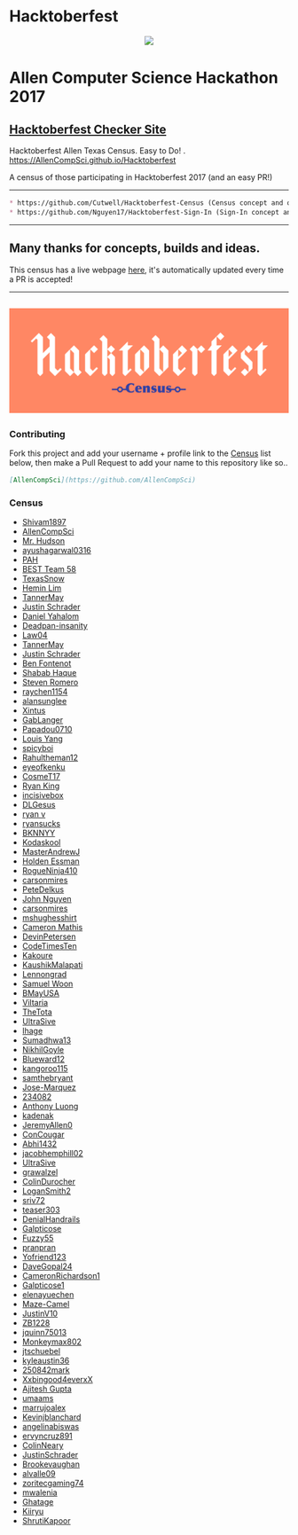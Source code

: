 # Hacktoberfest
<p align="center">
 <img src="http://AllenCompSci.github.io/Hacktoberfest/static/img/site/GreyBlue.png">
</p>

# Allen Computer Science Hackathon 2017

## [Hacktoberfest Checker Site](https://hacktoberfestchecker.herokuapp.com/)

Hacktoberfest Allen Texas Census. Easy to Do! . https://AllenCompSci.github.io/Hacktoberfest

A census of those participating in Hacktoberfest 2017 (and an easy PR!)

---
```markdown
* https://github.com/Cutwell/Hacktoberfest-Census (Census concept and original build sourced from Cutwell)
* https://github.com/Nguyen17/Hacktoberfest-Sign-In (Sign-In concept and original build sourced from Nguyen17)
```
---

## Many thanks for concepts, builds and ideas.

This census has a live webpage [here](https://allencompsci.github.io/Hacktoberfest), it's automatically updated every time a PR is accepted!

---
![Hacktoberfest-Census](static/img/Hackcensus.png "Hacktoberfest-Census")
---

### Contributing
Fork this project and add your username + profile link to the [Census](https://github.com/AllenCompSci/Hacktoberfest/blob/master/README.md) list below, then make a Pull Request to add your name to this repository like so..
```markdown
[AllenCompSci](https://github.com/AllenCompSci)
```

### Census
 - [Shivam1897](https://github.com/shivam1897)
 - [AllenCompSci](https://github.com/AllenCompSci)
 - [Mr. Hudson](https://github.com/theshrewedshrew)
 - [ayushagarwal0316](https://github.com/ayushagarwal0316)
 - [PAH](https://github.com/pahosler)
 - [BEST Team 58](https://github.com/BESTTeam58)
 - [TexasSnow](https://github.com/TexasSnow)
 - [Hemin Lim](https://github.com/heminlim)
 - [TannerMay](https://github.com/TannerMay)
 - [Justin Schrader](https://github.com/justinschrader)
 - [Daniel Yahalom](https://github.com/Dancraft1)
 - [Deadpan-insanity](https://github.com/Deadpan-insanity)
 - [Law04](https://github.com/Law04)
 - [TannerMay](https://github.com/TannerMay)
 - [Justin Schrader](https://github.com/justinschrader)
 - [Ben Fontenot](https://github.com/BenDFontenot)
 - [Shabab Haque](https://github.com/hotdogshabab)
 - [Steven Romero](https://github.com/St3ven16)
 - [raychen1154](https://github.com/raychen1155)
 - [alansunglee](https://github.com/alansunglee)
 - [Xintus](https://github.com/Xintus)
 - [GabLanger](https://github.com/GabLanger)
 - [Papadou0710](https://github.com/Papadou0710)
 - [Louis Yang](https://github.com/louiscyang)
 - [spicyboi](https://github.com/spicyboi)
 - [Rahultheman12](https://github.com/Rahultheman12)
 - [eyeofkenku](https://github.com/eyeofkenku)
 - [CosmeT17](https://github.com/CosmeT17)
 - [Ryan King](https://github.com/KingZethor)
 - [incisivebox](https://github.com/incisivebox)
 - [DLGesus](https://github.com/DLGesus)
 - [ryan v](https://github.com/oopsies)
 - [ryansucks](https://github.com/ryansucks)
 - [BKNNYY](https://github.com/BKNNYY)
 - [Kodaskool](https://github.com/Kodaskool)
 - [MasterAndrewJ](https://github.com/MasterAndrewJ)
 - [Holden Essman](https://github.com/HoldenEssman)
 - [RogueNinja410](https://github.com/RogueNinja410])
 - [carsonmires](https://github.com/carsonmires)
 - [PeteDelkus](https://github.com/PeteDelkus)
 - [John Nguyen](https://github.com/jawnlovesfreestuff)
 - [carsonmires](https://github.com/carsonmires)
 - [mshughesshirt](https://github.com/mshughesshirt)
 - [Cameron Mathis](https://github.com/Phylux)
 - [DevinPetersen](https://github.com/DevinPetersen)
 - [CodeTimesTen](https://github.com/CodeTimesTen)
 - [Kakoure](https://github.com/Kakoure)
 - [KaushikMalapati](https://github.com/KaushikMalapati)
 - [Lennongrad](https://github.com/lennongrad)
 - [Samuel Woon](https://github.com/samuel-w)
 - [BMayUSA](https://github.com/BMayUSA)
 - [Viltaria](https://github.com/Viltaria)
 - [TheTota](https://github.com/TheTota)
 - [UltraSive](https://github.com/UltraSive)
 - [lhage](https://github.com/lhage)
 - [Sumadhwa13](https://github.com/Sumadhwa13)
 - [NikhilGoyle](https://github.com/NikhilGoyle)
 - [Blueward12](https://github.com/Blueward12)
 - [kangoroo115](https://github.com/kangoroo115)
 - [samthebryant](https://github.com/samthebryant)
 - [Jose-Marquez](https://github.com/Jose-Marquez)
 - [234082](https://github.com/234082)
 - [Anthony Luong](https://github.com/ayejayL)
 - [kadenak](https://github.com/kadenak)
 - [JeremyAllen0](https://github.com/JeremyAllen0)
 - [ConCougar](https://github.com/ConCougar)
 - [Abhi1432](https://github.com/Abhi1432)
 - [jacobhemphill02](https://github.com/jacobhemphill02)
 - [UltraSive](https://github.com/UltraSive)
 - [grawalzel](https://github.com/grawalzel)
 - [ColinDurocher](https://gihub.com/colindurocher)
 - [LoganSmith2](https://github.com/LoganSmith2)
 - [sriv72](https://github.com/sriv72)
 - [teaser303](https://github.com/teaser303)
 - [DenialHandrails](https://github.com/settings/profile)
 - [Galpticose](https://github.com/Galpticose)
 - [Fuzzy55](https://github.com/Fuzzy55)
 - [pranpran](https://github.com/pranpran)
 - [Yofriend123](https://github.com/Yofriend123)
 - [DaveGopal24](https://github.com/DaveGopal24)
 - [CameronRichardson1](https://github.com/CameronRichardson1)
 - [Galpticose1](https://github.com/Galpticose1)
 - [elenayuechen](https://github.com/elenayuechen)
 - [Maze-Camel](https://github.com/Maze-Camel)
 - [JustinV10](https://github.com/JustinV10)
 - [ZB1228](https://github.com/ZB1228)
 - [jquinn75013](https://github.com/jquinn75013)
 - [Monkeymax802](https://github.com/Monkeymax802)
 - [jtschuebel](https://github.com/jtschuebel)
 - [kyleaustin36](https://github.com/kyleaustin36)
 - [250842mark](https://github.com/250842mark)
 - [Xxbingood4everxX](https://github.com/bingood4ever)
 - [Ajitesh Gupta](https://github.com/AjiteshGupta)
 - [umaams](https://github.com/umaams)
 - [marrujoalex](https://github.com/marrujoalex)
 - [Kevinjblanchard](https://github.com/Kevinjblanchard)
 - [angelinabiswas](https://github.com/angelinabiswas)
 - [ervyncruz891](https://github.com/ervyncruz891)
 - [ColinNeary](https://github.com/ColinNeary)
 - [JustinSchrader](https://github.com/justinschrader)
 - [Brookevaughan](https://github.com/BrookeVaughan)
 - [alvalle09](https://github.com/alvalle09)
 - [zoritecgaming74](https://github.com/zoritecgaming74)
 - [mwalenia](https://github.com/mwalenia)
 - [Ghatage](https://github.com/Ghatage)
 - [Kiiryu](https://github.com/kiiryu)
 - [ShrutiKapoor](https://github.com/shrutikapoor08)

